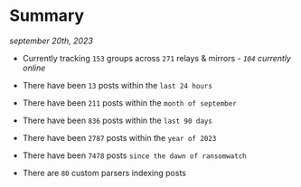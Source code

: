 
# Summary
_september 20th, 2023_

- Currently tracking `153` groups across `271` relays & mirrors - _`104` currently online_

- There have been `13` posts within the `last 24 hours`

- There have been `211` posts within the `month of september`

- There have been `836` posts within the `last 90 days`

- There have been `2787` posts within the `year of 2023`

- There have been `7478` posts `since the dawn of ransomwatch`

- There are `80` custom parsers indexing posts
